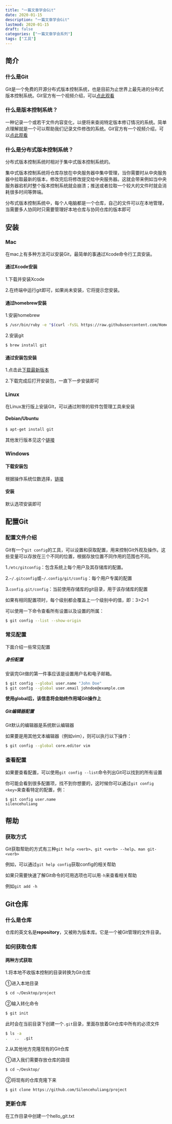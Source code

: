 ```yaml
---
title: "一篇文章学会Git"
date: 2020-01-15
description: "一篇文章学会Git"
lastmod: 2020-01-15
draft: false
categories: ["一篇文章学会系列"] 
tags: ["工具"]
---
```


## 简介

### 什么是Git

Git是一个免费的开源分布式版本控制系统，也是目前为止世界上最先进的分布式版本控制系统。Git官方有一个视频介绍，可以[点此观看](https://git-scm.com/video/what-is-git)

### 什么是版本控制系统？

一种记录一个或若干文件内容变化，以便将来查阅特定版本修订情况的系统。简单点理解就是一个可以帮助我们记录文件修改的系统。Git官方有一个视频介绍，可以[点此观看](https://git-scm.com/video/what-is-version-control)

### 什么是分布式版本控制系统？

分布式版本控制系统时相对于集中式版本控制系统的。

集中式版本控制系统将仓库存放在中央服务器中集中管理，当你需要时从中央服务器中拉取最新的版本，修改完后将修改提交给中央服务器。这就会带来例如当中央服务器宕机时整个版本控制系统就会崩溃；推送或者拉取一个较大的文件时就会消耗很多时间等弊端。

分布式版本控制系统中，每个人电脑都是一个仓库，自己的文件可以在本地管理，当需要多人协同时只需要管理好本地仓库与协同仓库的版本即可

## 安装

### Mac

在mac上有多种方法可以安装Git，最简单的事通过Xcode命令行工具安装。

#### 通过Xcode安装

1.下载并安装Xcode

2.在终端中运行git即可，如果尚未安装，它将提示您安装。

#### 通过homebrew安装

1.安装homebrew

```bash
$ /usr/bin/ruby -e "$(curl -fsSL https://raw.githubusercontent.com/Homebrew/install/master/install)"
```

2.安装git

```bash
$ brew install git
```

#### 通过安装包安装

1.点击此[下载最新版本](https://git-scm.com/download/mac)

2.下载完成后打开安装包，一直下一步安装即可



### Linux 

在Linux发行版上安装GIt，可以通过附带的软件包管理工具来安装

#### Debian/Ubuntu

```bash
$ apt-get install git
```

其他发行版本见这个[链接](https://git-scm.com/download/linux)



### Windows

#### 下载安装包

根据操作系统位数选择，[链接](https://git-scm.com/download/win)

#### 安装

默认选项安装即可



## 配置Git

### 配置文件介绍

Git有一个`git config`的工具，可以设置和获取配置，用来控制Git外观及操作。这些变量可以存放在三个不同的位置，根据存放位置不同作用的范围也不同。

1.`/etc/gitconfig`：包含系统上每个用户及其存储库的配置。

2.`~/.gitconfig`或`~/.config/git/config`：每个用户专属的配置

3.`config.git/config`：当前使用存储库的git目录，用于该存储库的配置

如果有相同配置项时，每个级别都会覆盖上一个级别中的值，即：3>2>1

可以使用一下命令查看所有设置以及设置的所属：

```bash
$ git config --list --show-origin
```

### 常见配置

下面介绍一些常见配置

##### 身份配置

安装完Git做的第一件事应该是设置用户名和电子邮箱。

```bash
$ git config --global user.name "John Doe"
$ git config --global user.email johndoe@example.com
```

**使用global后，该信息将会始终作用域Git操作上**

##### Git编辑器配置

Git默认的编辑器是系统默认编辑器

如果要是用其他文本编辑器（例如vim），则可以执行以下操作：

```bash
$ git config --global core.editor vim
```

### 查看配置

如果要查看配置，可以使用`git config --list`命令列出Git可以找到的所有设置

你可能会看到很多配置项，找不到你想要的，这时候你可以通过`git config <key>`来查看特定的配置，例：

```
$ git config user.name
silencehuliang
```

## 帮助

### 获取方式

Git获取帮助的方式有三种`git help <verb>`、`git <verb> --help`、`man git-<verb>`

例如，可以通过`git help config`获取config的相关帮助

如果只需要快速了解Git命令的可用选项也可以用`-h`来查看相关帮助

例如`git add -h`

## Git仓库

### 什么是仓库

仓库的英文名是**repository**，又被称为版本库。它是一个被Git管理的文件目录。

### 如何获取仓库

#### 两种方式获取

1.将本地不收版本控制的目录转换为Git仓库

①进入本地目录

```bash
$ cd ~/Desktop/project
```

②输入转化命令

```bash
$ git init
```

此时会在当前目录下创建一个`.git`目录，里面存放着Git仓库中所有的必须文件

```bash
$ ls -a
.	..	.git
```

2.从其他地方克隆现有的Git仓库

①进入我们需要存放仓库的路径

```bash
$ cd ~/Desktop/
```

②将现有的仓库克隆下来

```bash
$ git clone https://github.com/Silencehuliang/project
```



### 更新仓库

在工作目录中创建一个hello_git.txt




